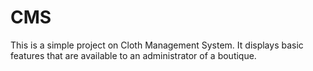 # CMS
This is a simple project on Cloth Management System. It displays basic features that are available to an administrator of a boutique. 
